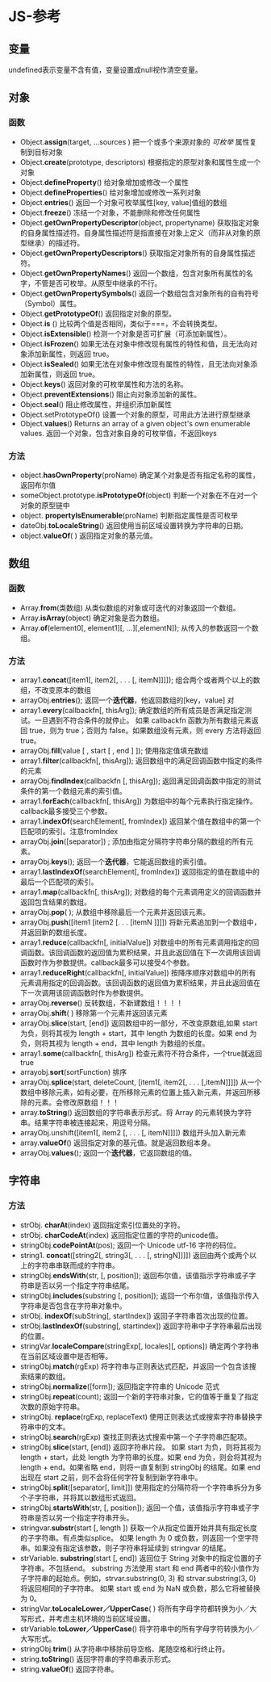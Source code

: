 # JS-参考
## 变量
undefined表示变量不含有值，变量设置成null视作清空变量。
## 对象
### 函数
* Object.**assign**(target, ...sources )
把一个或多个来源对象的 _可枚举_ 属性复制到目标对象
* Object.**create**(prototype, descriptors)
根据指定的原型对象和属性生成一个对象
* Object.**defineProperty**()
给对象增加或修改一个属性
* Object.**defineProperties**()
给对象增加或修改一系列对象
* Object.**entries**() 
返回一个对象可枚举属性[key, value]值组的数组
* Object.**freeze**()
冻结一个对象，不能删除和修改任何属性
* Object.**getOwnPropertyDescriptor**(object, propertyname)
获取指定对象的自身属性描述符。自身属性描述符是指直接在对象上定义（而非从对象的原型继承）的描述符。
* Object.**getOwnPropertyDescriptors**()
获取指定对象所有的自身属性描述符。
* Object.**getOwnPropertyNames**()
返回一个数组，包含对象所有属性的名字，不管是否可枚举。从原型中继承的不行。
* Object.**getOwnPropertySymbols**()
返回一个数组包含对象所有的自有符号（Symbol）属性。
* Object.**getPrototypeOf**()
返回指定对象的原型。
* Object.**is** ()
比较两个值是否相同，类似于===，不会转换类型。
* Object.**isExtensible**()
检测一个对象是否可扩展（可添加新属性）。
* Object.**isFrozen**()
如果无法在对象中修改现有属性的特性和值，且无法向对象添加新属性，则返回 true。
* Object.**isSealed**()
如果无法在对象中修改现有属性的特性，且无法向对象添加新属性，则返回 true。
* Object.**keys**()
返回对象的可枚举属性和方法的名称。
* Object.**preventExtensions**()
阻止向对象添加新的属性。
* Object.**seal**()
阻止修改属性，并组织添加新属性
* Object.setPrototypeOf()
设置一个对象的原型，可用此方法进行原型继承
* Object.**values**() 
Returns an array of a given object's own enumerable values.
返回一个对象，包含对象自身的可枚举值，不返回keys

### 方法
* object.**hasOwnProperty**(proName)
确定某个对象是否有指定名称的属性，返回布尔值
* someObject.prototype.**isPrototypeOf**(object)
判断一个对象在不在对一个对象的原型链中
* object. **propertyIsEnumerable**(proName)
判断指定属性是否可枚举
* dateObj.**toLocaleString**() 
返回使用当前区域设置转换为字符串的日期。
* object.**valueOf**( )
返回指定对象的基元值。

## 数组
### 函数
* Array.**from**(类数组)
从类似数组的对象或可迭代的对象返回一个数组。
* Array.**isArray**(object) 
确定对象是否为数组。
* Array.**of**(element0[, element1][, ...][,elementN]);
从传入的参数返回一个数组。

### 方法
* array1.**concat**([item1[, item2[, . . . [, itemN]]]]);
组合两个或者两个以上的数组，不改变原本的数组
* arrayObj.**entries**();
返回一个**迭代器**，他返回数组的[key，value]  对
* array1.**every**(callbackfn[, thisArg]);
确定数组的所有成员是否满足指定测试。一旦遇到不符合条件的就停止。
如果 callbackfn 函数为所有数组元素返回 true，则为 true；否则为 false。如果数组没有元素，则 every 方法将返回 true。
* arrayObj.**fill**(value [ , start [ , end ] ]);
使用指定值填充数组
* array1.**filter**(callbackfn[, thisArg]);
返回数组中的满足回调函数中指定的条件的元素
* arrayObj.**findIndex**(callbackfn [, thisArg]);
返回满足回调函数中指定的测试条件的第一个数组元素的索引值。
* array1.**forEach**(callbackfn[, thisArg])
为数组中的每个元素执行指定操作。callback最多接受三个参数。
* array1.**indexOf**(searchElement[, fromIndex])
返回某个值在数组中的第一个匹配项的索引。注意fromIndex
* arrayObj.**join**([separator]) ;
添加由指定分隔符字符串分隔的数组的所有元素。
* arrayObj.**keys**();
返回一个**迭代器**，它能返回数组的索引值。
* array1.**lastIndexOf**(searchElement[, fromIndex])
返回指定的值在数组中的最后一个匹配项的索引。
* array1.**map**(callbackfn[, thisArg]);
对数组的每个元素调用定义的回调函数并返回包含结果的数组。
* arrayObj.**pop**( );
从数组中移除最后一个元素并返回该元素。
* arrayObj.**push**([item1 [item2 [. . . [itemN ]]]])
将新元素追加到一个数组中，并返回新的数组长度。
* array1.**reduce**(callbackfn[, initialValue])
对数组中的所有元素调用指定的回调函数。该回调函数的返回值为累积结果，并且此返回值在下一次调用该回调函数时作为参数提供。callback最多可以接受4个参数。
* array1.**reduceRight**(callbackfn[, initialValue])
按降序顺序对数组中的所有元素调用指定的回调函数。该回调函数的返回值为累积结果，并且此返回值在下一次调用该回调函数时作为参数提供。
* arrayObj.**reverse**() 
反转数组，不新建数组！！！！
* arrayObj.**shift**( )
移除第一个元素并返回该元素
* arrayObj.**slice**(start, [end]) 
返回数组中的一部分，不改变原数组,如果 start 为负，则将其视为 length + start，其中 length 为数组的长度。如果 end 为负，则将其视为 length + end，其中 length 为数组的长度。
* array1.**some**(callbackfn[, thisArg])
检查元素符不符合条件，一个true就返回true
* arrayobj.**sort**(sortFunction) 
排序
* arrayObj.**splice**(start, deleteCount, [item1[, item2[, . . . [,itemN]]]])
从一个数组中移除元素，如有必要，在所移除元素的位置上插入新元素，并返回所移除的元素。会修改原数组！！！
* array.**toString**()
返回数组的字符串表示形式。将 Array 的元素转换为字符串。结果字符串被连接起来，用逗号分隔。
* arrayObj.unshift([item1[, item2 [, . . . [, itemN]]]])
数组开头加入新元素
* array.**valueOf**()
返回指定对象的基元值。就是返回数组本身。
* arrayObj.**values**();
返回一个**迭代器**，它返回数组的值。

## 字符串
### 方法
* strObj. **charAt**(index)
返回指定索引位置处的字符。
* strObj. **charCodeAt**(index)
返回指定位置的字符的unicode值。
* stringObj.**codePointAt**(pos);
返回一个 Unicode utf-16 字符的码位。
* string1. **concat**([string2[, string3[, . . . [, stringN]]]])
返回由两个或两个以上的字符串串联而成的字符串。
* stringObj.**endsWith**(str, [, position]);
返回布尔值，该值指示字符串或子字符串是否以另一个指定字符串结尾。
* stringObj.**includes**(substring [, position]);
返回一个布尔值，该值指示传入字符串是否包含在字符串对象中。
* strObj. **indexOf**(subString[, startIndex])
返回子字符串首次出现的位置。
* strObj.**lastIndexOf**(substring[, startindex])
返回字符串中子字符串最后出现的位置。
* stringVar.**localeCompare**(stringExp[, locales][, options]) 
确定两个字符串在当前区域设置中是否相等。
* stringObj.**match**(rgExp) 
将字符串与正则表达式匹配，并返回一个包含该搜索结果的数组。
* stringObj.**normalize**([form]);
返回指定字符串的 Unicode 范式
* stringObj.**repeat**(count);
返回一个新的字符串对象，它的值等于重复了指定次数的原始字符串。
* stringObj. **replace**(rgExp, replaceText)
使用正则表达式或搜索字符串替换字符串中的文本。
* stringObj.**search**(rgExp) 
查找正则表达式搜索中第一个子字符串匹配项。
* stringObj.**slice**(start, [end]) 
返回字符串片段。
如果 start 为负，则将其视为 length + start，此处 length 为字符串的长度。如果 end 为负，则会将其视为 length + end。如果省略 end，则将一直复制到 stringObj 的结尾。如果 end 出现在 start 之前，则不会将任何字符复制到新字符串中。
* stringObj.**split**([separator[, limit]])
使用指定的分隔符将一个字符串拆分为多个子字符串，并将其以数组形式返回。
* stringObj.**startsWith**(str, [, position]);
返回一个值，该值指示字符串或子字符串是否以另一个指定字符串开头。
* stringvar.**substr**(start [, length ]) 
获取一个从指定位置开始并具有指定长度的子字符串。有点类似splice。
如果 length 为 0 或负数，则返回一个空字符串。如果没有指定该参数，则子字符串将延续到 stringvar 的结尾。
* strVariable. **substring**(start [, end])
返回位于 String 对象中的指定位置的子字符串。不包括end。
substring 方法使用 start 和 end 两者中的较小值作为子字符串的起始点。例如，strvar.substring(0, 3) 和 strvar.substring(3, 0) 将返回相同的子字符串。
如果 start 或 end 为 NaN 或负数，那么它将被替换为 0。
* stringVar.**toLocaleLower／UpperCase**( )
将所有字母字符都转换为小／大写形式，并考虑主机环境的当前区域设置。
* strVariable.**toLower／UpperCase**()
将字符串中的所有字母字符转换为小／大写形式。
* stringObj.**trim**()
从字符串中移除前导空格、尾随空格和行终止符。
* string.**toString**()
返回字符串的字符串表示形式。
* string.**valueOf**()
返回字符串。